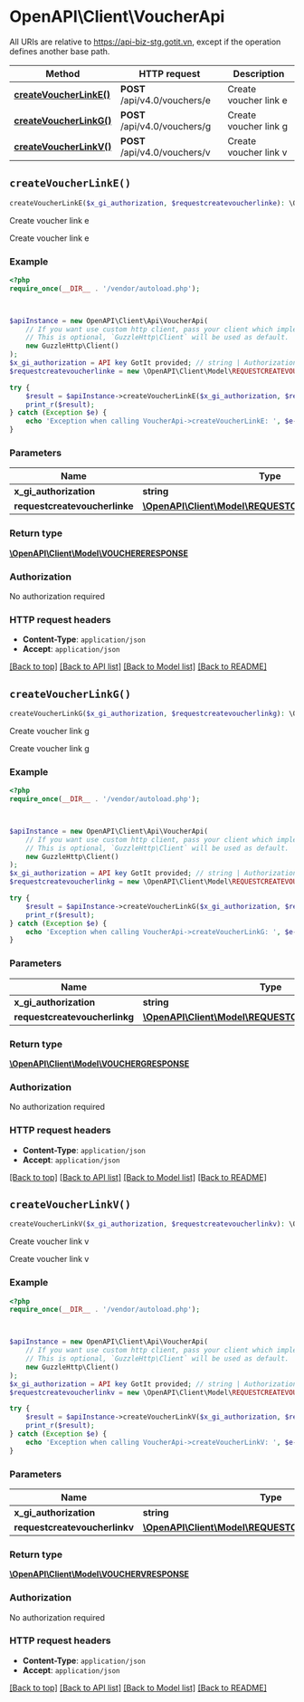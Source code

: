 # OpenAPI\Client\VoucherApi

All URIs are relative to https://api-biz-stg.gotit.vn, except if the operation defines another base path.

| Method | HTTP request | Description |
| ------------- | ------------- | ------------- |
| [**createVoucherLinkE()**](VoucherApi.md#createVoucherLinkE) | **POST** /api/v4.0/vouchers/e | Create voucher link e |
| [**createVoucherLinkG()**](VoucherApi.md#createVoucherLinkG) | **POST** /api/v4.0/vouchers/g | Create voucher link g |
| [**createVoucherLinkV()**](VoucherApi.md#createVoucherLinkV) | **POST** /api/v4.0/vouchers/v | Create voucher link v |


## `createVoucherLinkE()`

```php
createVoucherLinkE($x_gi_authorization, $requestcreatevoucherlinke): \OpenAPI\Client\Model\VOUCHERERESPONSE
```

Create voucher link e

Create voucher link e

### Example

```php
<?php
require_once(__DIR__ . '/vendor/autoload.php');



$apiInstance = new OpenAPI\Client\Api\VoucherApi(
    // If you want use custom http client, pass your client which implements `GuzzleHttp\ClientInterface`.
    // This is optional, `GuzzleHttp\Client` will be used as default.
    new GuzzleHttp\Client()
);
$x_gi_authorization = API key GotIt provided; // string | Authorization
$requestcreatevoucherlinke = new \OpenAPI\Client\Model\REQUESTCREATEVOUCHERLINKE(); // \OpenAPI\Client\Model\REQUESTCREATEVOUCHERLINKE

try {
    $result = $apiInstance->createVoucherLinkE($x_gi_authorization, $requestcreatevoucherlinke);
    print_r($result);
} catch (Exception $e) {
    echo 'Exception when calling VoucherApi->createVoucherLinkE: ', $e->getMessage(), PHP_EOL;
}
```

### Parameters

| Name | Type | Description  | Notes |
| ------------- | ------------- | ------------- | ------------- |
| **x_gi_authorization** | **string**| Authorization | |
| **requestcreatevoucherlinke** | [**\OpenAPI\Client\Model\REQUESTCREATEVOUCHERLINKE**](../Model/REQUESTCREATEVOUCHERLINKE.md)|  | [optional] |

### Return type

[**\OpenAPI\Client\Model\VOUCHERERESPONSE**](../Model/VOUCHERERESPONSE.md)

### Authorization

No authorization required

### HTTP request headers

- **Content-Type**: `application/json`
- **Accept**: `application/json`

[[Back to top]](#) [[Back to API list]](../../README.md#endpoints)
[[Back to Model list]](../../README.md#models)
[[Back to README]](../../README.md)

## `createVoucherLinkG()`

```php
createVoucherLinkG($x_gi_authorization, $requestcreatevoucherlinkg): \OpenAPI\Client\Model\VOUCHERGRESPONSE
```

Create voucher link g

Create voucher link g

### Example

```php
<?php
require_once(__DIR__ . '/vendor/autoload.php');



$apiInstance = new OpenAPI\Client\Api\VoucherApi(
    // If you want use custom http client, pass your client which implements `GuzzleHttp\ClientInterface`.
    // This is optional, `GuzzleHttp\Client` will be used as default.
    new GuzzleHttp\Client()
);
$x_gi_authorization = API key GotIt provided; // string | Authorization
$requestcreatevoucherlinkg = new \OpenAPI\Client\Model\REQUESTCREATEVOUCHERLINKG(); // \OpenAPI\Client\Model\REQUESTCREATEVOUCHERLINKG

try {
    $result = $apiInstance->createVoucherLinkG($x_gi_authorization, $requestcreatevoucherlinkg);
    print_r($result);
} catch (Exception $e) {
    echo 'Exception when calling VoucherApi->createVoucherLinkG: ', $e->getMessage(), PHP_EOL;
}
```

### Parameters

| Name | Type | Description  | Notes |
| ------------- | ------------- | ------------- | ------------- |
| **x_gi_authorization** | **string**| Authorization | |
| **requestcreatevoucherlinkg** | [**\OpenAPI\Client\Model\REQUESTCREATEVOUCHERLINKG**](../Model/REQUESTCREATEVOUCHERLINKG.md)|  | [optional] |

### Return type

[**\OpenAPI\Client\Model\VOUCHERGRESPONSE**](../Model/VOUCHERGRESPONSE.md)

### Authorization

No authorization required

### HTTP request headers

- **Content-Type**: `application/json`
- **Accept**: `application/json`

[[Back to top]](#) [[Back to API list]](../../README.md#endpoints)
[[Back to Model list]](../../README.md#models)
[[Back to README]](../../README.md)

## `createVoucherLinkV()`

```php
createVoucherLinkV($x_gi_authorization, $requestcreatevoucherlinkv): \OpenAPI\Client\Model\VOUCHERVRESPONSE
```

Create voucher link v

Create voucher link v

### Example

```php
<?php
require_once(__DIR__ . '/vendor/autoload.php');



$apiInstance = new OpenAPI\Client\Api\VoucherApi(
    // If you want use custom http client, pass your client which implements `GuzzleHttp\ClientInterface`.
    // This is optional, `GuzzleHttp\Client` will be used as default.
    new GuzzleHttp\Client()
);
$x_gi_authorization = API key GotIt provided; // string | Authorization
$requestcreatevoucherlinkv = new \OpenAPI\Client\Model\REQUESTCREATEVOUCHERLINKV(); // \OpenAPI\Client\Model\REQUESTCREATEVOUCHERLINKV

try {
    $result = $apiInstance->createVoucherLinkV($x_gi_authorization, $requestcreatevoucherlinkv);
    print_r($result);
} catch (Exception $e) {
    echo 'Exception when calling VoucherApi->createVoucherLinkV: ', $e->getMessage(), PHP_EOL;
}
```

### Parameters

| Name | Type | Description  | Notes |
| ------------- | ------------- | ------------- | ------------- |
| **x_gi_authorization** | **string**| Authorization | |
| **requestcreatevoucherlinkv** | [**\OpenAPI\Client\Model\REQUESTCREATEVOUCHERLINKV**](../Model/REQUESTCREATEVOUCHERLINKV.md)|  | [optional] |

### Return type

[**\OpenAPI\Client\Model\VOUCHERVRESPONSE**](../Model/VOUCHERVRESPONSE.md)

### Authorization

No authorization required

### HTTP request headers

- **Content-Type**: `application/json`
- **Accept**: `application/json`

[[Back to top]](#) [[Back to API list]](../../README.md#endpoints)
[[Back to Model list]](../../README.md#models)
[[Back to README]](../../README.md)
